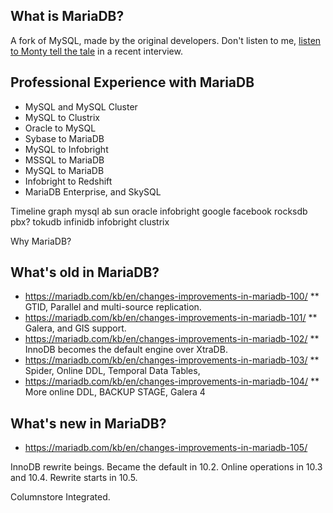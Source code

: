 ## What is MariaDB?

A fork of MySQL, made by the original developers.
Don't listen to me, [listen to Monty tell the tale](https://www.youtube.com/watch?v=xtNIRkRl-s4) in a recent interview.




## Professional Experience with MariaDB

* MySQL and MySQL Cluster
* MySQL to Clustrix
* Oracle to MySQL
* Sybase to MariaDB
* MySQL to Infobright
* MSSQL to MariaDB
* MySQL to MariaDB
* Infobright to Redshift
* MariaDB Enterprise, and SkySQL



Timeline graph
mysql ab
sun
oracle
infobright
google
facebook
rocksdb
pbx?
tokudb
infinidb
infobright
clustrix

Why MariaDB?

## What's old in MariaDB?

* https://mariadb.com/kb/en/changes-improvements-in-mariadb-100/
** GTID, Parallel and multi-source replication.
* https://mariadb.com/kb/en/changes-improvements-in-mariadb-101/
** Galera, and GIS support.
* https://mariadb.com/kb/en/changes-improvements-in-mariadb-102/
** InnoDB becomes the default engine over XtraDB.
* https://mariadb.com/kb/en/changes-improvements-in-mariadb-103/
** Spider, Online DDL, Temporal Data Tables, 
* https://mariadb.com/kb/en/changes-improvements-in-mariadb-104/
** More online DDL, BACKUP STAGE, Galera 4


## What's new in MariaDB?

* https://mariadb.com/kb/en/changes-improvements-in-mariadb-105/

InnoDB rewrite beings.
	Became the default in 10.2.
	Online operations in 10.3 and 10.4.
	Rewrite starts in 10.5.

Columnstore Integrated.
